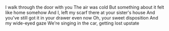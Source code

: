 I walk through the door with you
The air was cold
But something about it felt like home somehow
And I, left my scarf there at your sister's house
And you've still got it in your drawer even now
Oh, your sweet disposition
And my wide-eyed gaze
We're singing in the car, getting lost upstate
